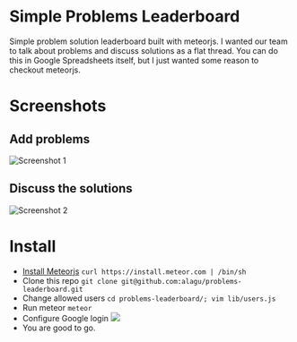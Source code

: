 Simple Problems Leaderboard
===========================

Simple problem solution leaderboard built with meteorjs. I wanted our team to talk about problems and discuss solutions as
a flat thread. You can do this in Google Spreadsheets itself, but I just wanted some reason to checkout meteorjs.


Screenshots
===========
Add problems
------------
![Screenshot 1](https://www.evernote.com/shard/s8/sh/cc8c37c8-367c-4d91-903e-aa7031f7b001/68cd7a0c2bc450165b396b0c5c8888c9/res/5f528760-a615-4ab1-a33a-cf2a97e31069/Problems-20130122-111318.png.png?resizeSmall&width=832)

Discuss the solutions
---------------------
![Screenshot 2](https://www.evernote.com/shard/s8/sh/542c5355-7b9d-4b8c-a32d-6e686bd424ce/d79445b4caacb9fe99a4f8d67a8e3f50/res/da9c6bd7-6205-4891-9604-160c23da798b/Problems-20130122-111644.png.png?resizeSmall&width=832)


Install
=======

* [Install Meteorjs](http://docs.meteor.com/) `curl https://install.meteor.com | /bin/sh`
* Clone this repo `git clone git@github.com:alagu/problems-leaderboard.git`
* Change allowed users `cd problems-leaderboard/; vim lib/users.js`
* Run meteor `meteor`
* Configure Google login ![](https://www.evernote.com/shard/s8/sh/1c4196bf-bfdd-4f12-82da-f9bff282f6b3/005d293bbc6de198bc9ecb06e7d35a32/res/66351770-3772-4e25-b11a-b4f7b28f143b/Problems-20130122-112430.png.png?resizeSmall&width=832)
* You are good to go.
